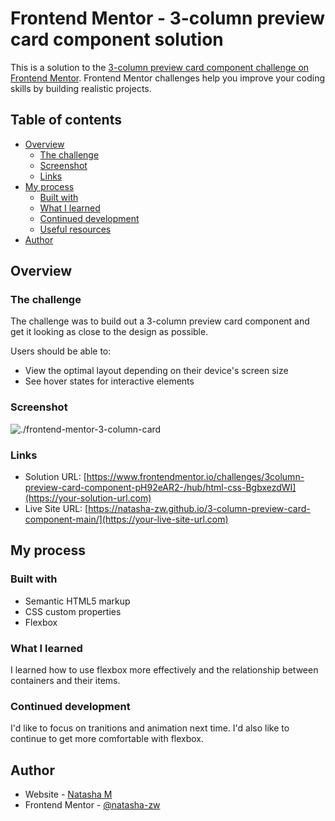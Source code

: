 # Frontend Mentor - 3-column preview card component solution

This is a solution to the [3-column preview card component challenge on Frontend Mentor](https://www.frontendmentor.io/challenges/3column-preview-card-component-pH92eAR2-). Frontend Mentor challenges help you improve your coding skills by building realistic projects. 

## Table of contents

- [Overview](#overview)
  - [The challenge](#the-challenge)
  - [Screenshot](#screenshot)
  - [Links](#links)
- [My process](#my-process)
  - [Built with](#built-with)
  - [What I learned](#what-i-learned)
  - [Continued development](#continued-development)
  - [Useful resources](#useful-resources)
- [Author](#author)


## Overview

### The challenge
The challenge was to build out a 3-column preview card component and get it looking as close to the design as possible.

Users should be able to:

- View the optimal layout depending on their device's screen size
- See hover states for interactive elements

### Screenshot


![./frontend-mentor-3-column-card](./screenshot)

### Links

- Solution URL: [https://www.frontendmentor.io/challenges/3column-preview-card-component-pH92eAR2-/hub/html-css-BgbxezdWI](https://your-solution-url.com)
- Live Site URL: [https://natasha-zw.github.io/3-column-preview-card-component-main/](https://your-live-site-url.com)

## My process

### Built with

- Semantic HTML5 markup
- CSS custom properties
- Flexbox

### What I learned

I learned how to use flexbox more effectively and the relationship between containers and their items. 


### Continued development

I'd like to focus on tranitions and animation next time. 
I'd also like to continue to get more  comfortable with flexbox.

## Author

- Website - [Natasha M](https://github.com/natasha-zw)
- Frontend Mentor - [@natasha-zw](https://www.frontendmentor.io/profile/natasha-zw)


